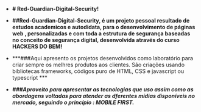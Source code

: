 

* **# Red-Guardian-Digital-Security!**
*  **##Red-Guardian-Digital-Security, é um projeto pessoal resultado de estudos academicos e autodidata, para o desenvolvimento de páginas web , personalizadas e com toda a estrutura de segurança baseadas no conceito de segurança digital, desenvolvida através do curso HACKERS DO BEM!**
  
* ***###Aqui apresento os projetos desenvolvidos como laboratório para criar sempre os melhres produtos aos clientes. São criações usando bibliotecas frameworks, códigos puro de HTML, CSS e javascript ou typescript ***
* ***###Aproveito para apresentar as tecnologias que uso assim como as abordagens voltadas para atender as dferentes mídias disponíveis no mercado, seguindo o princípio : MOBILE FIRST.***


